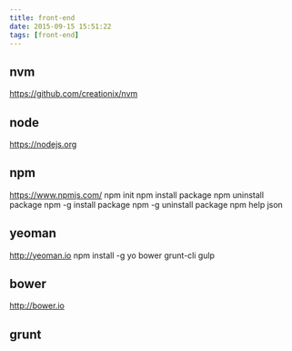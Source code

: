 ```yaml
---
title: front-end
date: 2015-09-15 15:51:22
tags: [front-end]
---
```


## nvm 
https://github.com/creationix/nvm
## node
https://nodejs.org
## npm
https://www.npmjs.com/
npm init
npm install package
npm uninstall package
npm -g install package
npm -g uninstall package
npm help json
## yeoman
http://yeoman.io
npm install -g yo bower grunt-cli gulp
## bower
http://bower.io
## grunt
